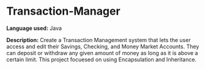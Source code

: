 # Transaction-Manager

__Language used:__ Java

__Description:__ Create a Transaction Management system that lets the user access and edit their Savings, Checking, and Money Market Accounts. They can deposit or withdraw any given amount of money as long as it is above a certain limit. This project focuesed on using Encapsulation and Inheritance.  
